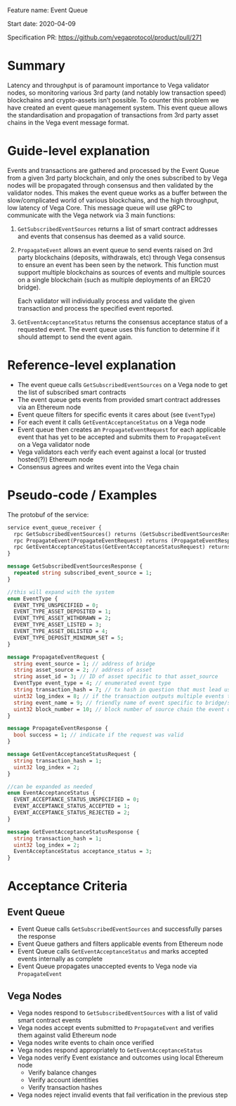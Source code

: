 Feature name: Event Queue

Start date: 2020-04-09

Specification PR: https://github.com/vegaprotocol/product/pull/271


# Summary
Latency and throughput is of paramount importance to Vega validator nodes, so monitoring various 3rd party (and notably low transaction speed) blockchains and crypto-assets isn’t possible.
To counter this problem we have created an event queue management system.
This event queue allows the standardisation and propagation of transactions from 3rd party asset chains in the Vega event message format.

# Guide-level explanation
Events and transactions are gathered and processed by the Event Queue from a given 3rd party blockchain, and only the ones subscribed to by Vega nodes will be propagated through consensus and then validated by the validator nodes.
This makes the event queue works as a buffer between the slow/complicated world of various blockchains, and the high throughput, low latency of Vega Core.
This message queue will use gRPC to communicate with the Vega network via 3 main functions:
1. `GetSubscribedEventSources` returns a list of smart contract addresses and events that consensus has deemed as a valid source.
1. `PropagateEvent` allows an event queue to send events raised on 3rd party blockchains (deposits, withdrawals, etc) through Vega consensus to ensure an event has been seen by the network. This function must support multiple blockchains as sources of events and multiple sources on a single blockchain (such as multiple deployments of an ERC20 bridge).

   Each validator will individually process and validate the given transaction and process the specified event reported.
1. `GetEventAcceptanceStatus` returns the consensus acceptance status of a requested event. The event queue uses this function to determine if it should attempt to send the event again.

# Reference-level explanation
* The event queue calls `GetSubscribedEventSources` on a Vega node to get the list of subscribed smart contracts
* The event queue gets events from provided smart contract addresses via an Ethereum node
* Event queue filters for specific events it cares about (see `EventType`)
* For each event it calls `GetEventAcceptanceStatus` on a Vega node
* Event queue then creates an `PropagateEventRequest` for each applicable event that has yet to be accepted and submits them to `PropagateEvent` on a Vega validator node
* Vega validators each verify each event against a local (or trusted hosted(?)) Ethereum node
* Consensus agrees and writes event into the Vega chain

# Pseudo-code / Examples

The protobuf of the service:
```proto
service event_queue_receiver {
  rpc GetSubscribedEventSources() returns (GetSubscribedEventSourcesResponse);
  rpc PropagateEvent(PropagateEventRequest) returns (PropagateEventResponse);
  rpc GetEventAcceptanceStatus(GetEventAcceptanceStatusRequest) returns (GetEventAcceptanceStatusResponse);
}

message GetSubscribedEventSourcesResponse {
  repeated string subscribed_event_source = 1;
}

//this will expand with the system
enum EventType {
  EVENT_TYPE_UNSPECIFIED = 0;
  EVENT_TYPE_ASSET_DEPOSITED = 1;
  EVENT_TYPE_ASSET_WITHDRAWN = 2;
  EVENT_TYPE_ASSET_LISTED = 3;
  EVENT_TYPE_ASSET_DELISTED = 4;
  EVENT_TYPE_DEPOSIT_MINIMUM_SET = 5;
}

message PropagateEventRequest {
  string event_source = 1; // address of bridge
  string asset_source = 2; // address of asset
  string asset_id = 3; // ID of asset specific to that asset_source
  EventType event_type = 4; // enumerated event type
  string transaction_hash = 7; // tx hash in question that must lead us to parseable data based on 'event_type'
  uint32 log_index = 8; // if the transaction outputs multiple events to the log, this tells you which one
  string event_name = 9; // friendly name of event specific to bridge/source
  uint32 block_number = 10; // block number of source chain the event occurred
}

message PropagateEventResponse {
  bool success = 1; // indicate if the request was valid
}

message GetEventAcceptanceStatusRequest {
  string transaction_hash = 1;
  uint32 log_index = 2;
}

//can be expanded as needed
enum EventAcceptanceStatus {
  EVENT_ACCEPTANCE_STATUS_UNSPECIFIED = 0;
  EVENT_ACCEPTANCE_STATUS_ACCEPTED = 1;
  EVENT_ACCEPTANCE_STATUS_REJECTED = 2;
}

message GetEventAcceptanceStatusResponse {
  string transaction_hash = 1;
  uint32 log_index = 2;
  EventAcceptanceStatus acceptance_status = 3;
}
```

# Acceptance Criteria
## Event Queue
* Event Queue calls `GetSubscribedEventSources` and successfully parses the response
* Event Queue gathers and filters applicable events from Ethereum node
* Event Queue calls `GetEventAcceptanceStatus` and marks accepted events internally as complete
* Event Queue propagates unaccepted events to Vega node via `PropagateEvent`

## Vega Nodes
* Vega nodes respond to `GetSubscribedEventSources` with a list of valid smart contract events
* Vega nodes accept events submitted to `PropagateEvent` and verifies them against valid Ethereum node
* Vega nodes write events to chain once verified
* Vega nodes respond appropriately to `GetEventAcceptanceStatus`
* Vega nodes verify Event existance and outcomes using local Ethereum node
  * Verify balance changes
  * Verify account identities
  * Verify transaction hashes
* Vega nodes reject invalid events that fail verification in the previous step
